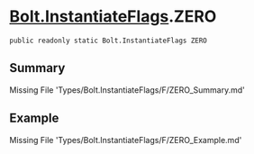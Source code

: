 # [Bolt.InstantiateFlags](Types/Bolt.InstantiateFlags.md).ZERO
`public readonly static Bolt.InstantiateFlags ZERO`
## Summary
Missing File 'Types/Bolt.InstantiateFlags/F/ZERO_Summary.md'
## Example
Missing File 'Types/Bolt.InstantiateFlags/F/ZERO_Example.md'
